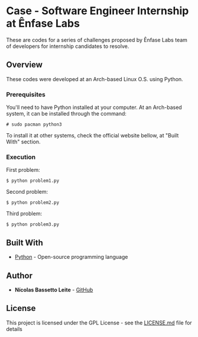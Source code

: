 # Case - Software Engineer Internship at Ênfase Labs 

These are codes for a series of challenges proposed by Ênfase Labs team of developers for internship candidates to resolve.

## Overview

These codes were developed at an Arch-based Linux O.S. using Python.

### Prerequisites

You'll need to have Python installed at your computer. At an Arch-based system, it can be installed through the command: 
```
# sudo pacman python3
```
To install it at other systems, check the official website bellow, at "Built With" section.

### Execution

First problem:
```
$ python problem1.py
```

Second problem:
```
$ python problem2.py
```
Third problem:
```
$ python problem3.py
```

## Built With

* [Python](https://www.python.org/) - Open-source programming language



## Author

* **Nícolas Bassetto Leite** - [GitHub](https://github.com/nicolasleite)

## License

This project is licensed under the GPL License - see the [LICENSE.md](LICENSE.md) file for details
